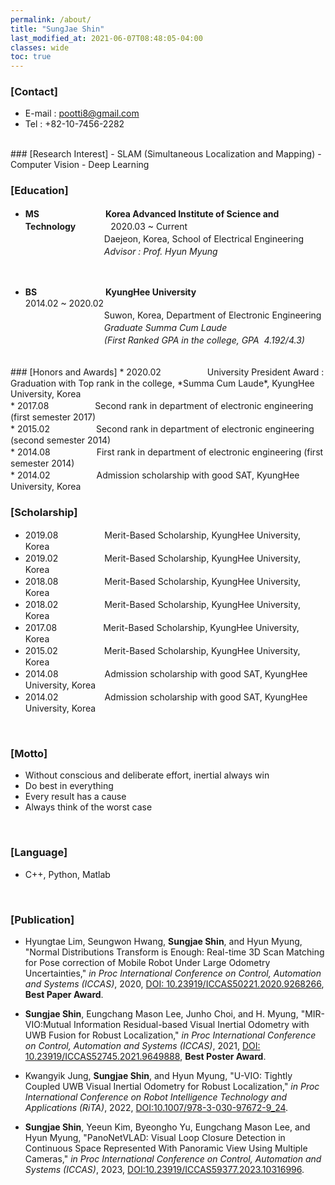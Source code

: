 ```yaml
---
permalink: /about/
title: "SungJae Shin"
last_modified_at: 2021-06-07T08:48:05-04:00
classes: wide
toc: true
---
```


<!-- # SungJae Shin -->
### [Contact]
  - E-mail : pootti8@gmail.com
  - Tel : +82-10-7456-2282

<br>
### [Research Interest]
  - SLAM (Simultaneous Localization and Mapping)
  - Computer Vision
  - Deep Learning

<br>

### [Education]
* **MS** 　　　　　　　 **Korea Advanced Institute of Science and Technology**　　　　2020.03 ~ Current　<br>
　　　　　　　　　Daejeon, Korea, School of Electrical Engineering <br>
　　　　　　　　　*Advisor : Prof. Hyun Myung*  
<br>

* __BS__  　　　　　　　 &nbsp;**KyungHee University**　　　　　　　　　　　　　　　　　　　2014.02 ~ 2020.02 <br>
　　　　　　　　　Suwon, Korea, Department of Electronic Engineering <br>
　　　　　　　　　*Graduate Summa Cum Laude* <br>
　　　　　　　　　*(First Ranked GPA in the college, GPA&nbsp; 4.192/4.3)* <br>

<br>
### [Honors and Awards]
* 2020.02 　　　　　University President Award : Graduation with Top rank in the college, *Summa Cum Laude*, KyungHee University, Korea <br>
* 2017.08 　　　　　Second rank in department of electronic engineering (first semester 2017) <br>
* 2015.02 　　　　　Second rank in department of electronic engineering (second semester 2014) <br>
* 2014.08 　　　　　First rank in department of electronic engineering (first semester 2014) <br>
* 2014.02 　　　　　Admission scholarship with good SAT, KyungHee University, Korea

<br>

### [Scholarship]
* 2019.08 　　　　　Merit-Based Scholarship, KyungHee University, Korea <br>
* 2019.02 　　　　　Merit-Based Scholarship, KyungHee University, Korea <br>
* 2018.08 　　　　　Merit-Based Scholarship, KyungHee University, Korea <br>
* 2018.02 　　　　　Merit-Based Scholarship, KyungHee University, Korea <br>
* 2017.08 　　　　　Merit-Based Scholarship, KyungHee University, Korea <br>
* 2015.02 　　　　　Merit-Based Scholarship, KyungHee University, Korea <br>
* 2014.08 　　　　　Admission scholarship with good SAT, KyungHee University, Korea <br>
* 2014.02 　　　　　Admission scholarship with good SAT, KyungHee University, Korea <br>

<br>

### [Motto]
  * Without conscious and deliberate effort, inertial always win
  * Do best in everything
  * Every result has a cause
  * Always think of the worst case

<br>

### [Language]
  * C++, Python, Matlab

<br>

### [Publication]
- Hyungtae Lim, Seungwon Hwang, **Sungjae Shin**, and Hyun Myung, "Normal Distributions Transform is Enough: Real-time 3D Scan Matching for Pose correction of Mobile Robot Under Large Odometry Uncertainties," _in Proc International Conference on Control, Automation and Systems (ICCAS)_, 2020, [DOI: 10.23919/ICCAS50221.2020.9268266](https://doi.org/10.23919/ICCAS50221.2020.9268266), **Best Paper Award**.


- **Sungjae Shin**, Eungchang Mason Lee, Junho Choi, and H. Myung, "MIR-VIO:Mutual Information Residual-based Visual Inertial Odometry with UWB Fusion for Robust Localization," _in Proc International Conference on Control, Automation and Systems (ICCAS)_, 2021, [DOI: 10.23919/ICCAS52745.2021.9649888](https://doi.org/10.23919/ICCAS52745.2021.9649888), **Best Poster Award**.


- Kwangyik Jung, **Sungjae Shin**, and Hyun Myung, "U-VIO: Tightly Coupled UWB Visual Inertial Odometry for Robust Localization," _in Proc International Conference on Robot Intelligence Technology and Applications (RiTA)_, 2022, [DOI:10.1007/978-3-030-97672-9_24](https://doi.org/10.1007/978-3-030-97672-9_24).


- **Sungjae Shin**, Yeeun Kim, Byeongho Yu, Eungchang Mason Lee, and Hyun Myung, "PanoNetVLAD: Visual Loop Closure Detection in Continuous Space Represented With Panoramic View Using Multiple Cameras," _in Proc International Conference on Control, Automation and Systems (ICCAS)_, 2023, [DOI:10.23919/ICCAS59377.2023.10316996](https://doi.org/10.23919/ICCAS59377.2023.10316996).


<br>

